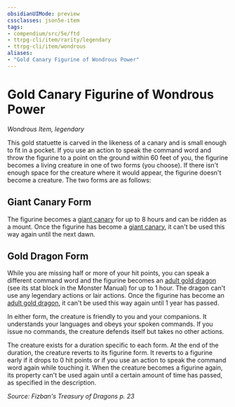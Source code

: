 ```yaml
---
obsidianUIMode: preview
cssclasses: json5e-item
tags:
- compendium/src/5e/ftd
- ttrpg-cli/item/rarity/legendary
- ttrpg-cli/item/wondrous
aliases: 
- "Gold Canary Figurine of Wondrous Power"
---
```

# Gold Canary Figurine of Wondrous Power
*Wondrous Item, legendary*  


This gold statuette is carved in the likeness of a canary and is small enough to fit in a pocket. If you use an action to speak the command word and throw the figurine to a point on the ground within 60 feet of you, the figurine becomes a living creature in one of two forms (you choose). If there isn't enough space for the creature where it would appear, the figurine doesn't become a creature. The two forms are as follows:

## Giant Canary Form

The figurine becomes a [giant canary](/3-Mechanics/CLI/bestiary/beast/giant-canary-ftd.md) for up to 8 hours and can be ridden as a mount. Once the figurine has become a [giant canary](/3-Mechanics/CLI/bestiary/beast/giant-canary-ftd.md), it can't be used this way again until the next dawn.

## Gold Dragon Form

While you are missing half or more of your hit points, you can speak a different command word and the figurine becomes an [adult gold dragon](/3-Mechanics/CLI/bestiary/dragon/adult-gold-dragon.md) (see its stat block in the Monster Manual) for up to 1 hour. The dragon can't use any legendary actions or lair actions. Once the figurine has become an [adult gold dragon](/3-Mechanics/CLI/bestiary/dragon/adult-gold-dragon.md), it can't be used this way again until 1 year has passed.

In either form, the creature is friendly to you and your companions. It understands your languages and obeys your spoken commands. If you issue no commands, the creature defends itself but takes no other actions.

The creature exists for a duration specific to each form. At the end of the duration, the creature reverts to its figurine form. It reverts to a figurine early if it drops to 0 hit points or if you use an action to speak the command word again while touching it. When the creature becomes a figurine again, its property can't be used again until a certain amount of time has passed, as specified in the description.

*Source: Fizban's Treasury of Dragons p. 23*